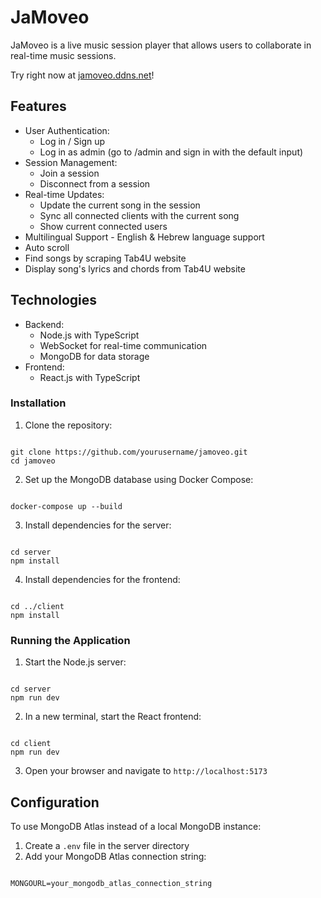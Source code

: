 # JaMoveo

JaMoveo is a live music session player that allows users to collaborate in real-time music sessions.

Try right now at [jamoveo.ddns.net](http://jamoveo.ddns.net:8080/)!

## Features

- User Authentication:
  - Log in / Sign up
  - Log in as admin (go to /admin and sign in with the default input)
- Session Management:
  - Join a session
  - Disconnect from a session
- Real-time Updates:
  - Update the current song in the session
  - Sync all connected clients with the current song
  - Show current connected users
- Multilingual Support - English & Hebrew language support
- Auto scroll
- Find songs by scraping Tab4U website
- Display song's lyrics and chords from Tab4U website

## Technologies

- Backend:
  - Node.js with TypeScript
  - WebSocket for real-time communication
  - MongoDB for data storage
- Frontend:
  - React.js with TypeScript

### Installation

1. Clone the repository:

```

git clone https://github.com/yourusername/jamoveo.git
cd jamoveo

```

2. Set up the MongoDB database using Docker Compose:

```

docker-compose up --build

```

3. Install dependencies for the server:

```

cd server
npm install

```

4. Install dependencies for the frontend:

```

cd ../client
npm install

```

### Running the Application

1. Start the Node.js server:

```

cd server
npm run dev

```

2. In a new terminal, start the React frontend:

```

cd client
npm run dev

```

3. Open your browser and navigate to `http://localhost:5173`

## Configuration

To use MongoDB Atlas instead of a local MongoDB instance:

1. Create a `.env` file in the server directory
2. Add your MongoDB Atlas connection string:

```

MONGOURL=your_mongodb_atlas_connection_string

```
